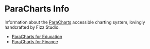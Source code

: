 # ParaCharts Info

Information about the [ParaCharts](https://github.com/fizzstudio/ParaCharts) accessible charting system, lovingly handcrafted by Fizz Studio.

- [ParaCharts for Education](https://fizzstudio.github.io/paracharts-info/education/)
- [ParaCharts for Finance](https://fizzstudio.github.io/paracharts-info/finance/)
